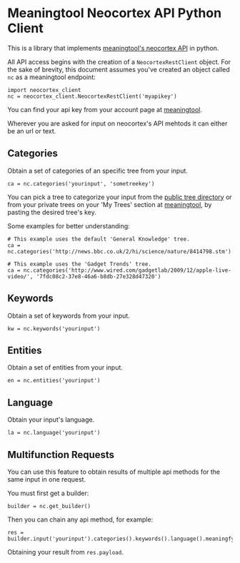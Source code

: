 # Meaningtool Neocortex API Python Client

This is a library that implements [meaningtool's neocortex API][apidocs] in python.

All API access begins with the creation of a `NeocortexRestClient` object.  For the sake of brevity, this document assumes you've created an object called `nc` as a meaningtool endpoint:
	
    import neocortex_client
    nc = neocortex_client.NeocortexRestClient('myapikey')

You can find your api key from your account page at [meaningtool](http://www.meaningtool.com).

Wherever you are asked for input on neocortex's API mehtods it can either be an url or text.

## Categories

Obtain a set of categories of an specific tree from your input.

    ca = nc.categories('yourinput', 'sometreekey')

You can pick a tree to categorize your input from the [public tree directory][treedirectory] or from your private trees on your 'My Trees' section at [meaningtool][meaningtool], by pasting the desired tree's key.

Some examples for better understanding:

    # This example uses the default 'General Knowledge' tree.
    ca = nc.categories('http://news.bbc.co.uk/2/hi/science/nature/8414798.stm')

    # This example uses the 'Gadget Trends' tree.
    ca = nc.categories('http://www.wired.com/gadgetlab/2009/12/apple-live-video/', '7fdc08c2-37e8-46a6-b8db-27e328d47320')

## Keywords

Obtain a set of keywords from your input.

    kw = nc.keywords('yourinput')

## Entities

Obtain a set of entities from your input.

    en = nc.entities('yourinput')

## Language

Obtain your input's language.

    la = nc.language('yourinput')

## Multifunction Requests

You can use this feature to obtain results of multiple api methods for the same input in one request.

You must first get a builder:

    builder = nc.get_builder()
    
Then you can chain any api method, for example:

    res = builder.input('yourinput').categories().keywords().language().meaningfy()

Obtaining your result from `res.payload`.

[meaningtool]: http://www.meaningtool.com
[apidocs]: http://www.meaningtool.com/developers/docs/api/rest/v0.2
[treedirectory]: http://www.meaningtool.com/developers/directory

